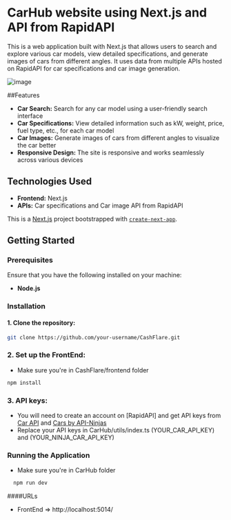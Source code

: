 # CarHub website using Next.js and API from RapidAPI

This is a web application built with Next.js that allows users to search and explore various car models, view detailed specifications, and generate images of cars from different angles. It uses data from multiple APIs hosted on RapidAPI for car specifications and car image generation.

![image](https://github.com/user-attachments/assets/c05e5257-f7e8-4133-b77f-f31a2d401552)

##Features
- **Car Search:** Search for any car model using a user-friendly search interface
- **Car Specifications:** View detailed information such as kW, weight, price, fuel type, etc., for each car model
- **Car Images:** Generate images of cars from different angles to visualize the car better
- **Responsive Design:** The site is responsive and works seamlessly across various devices

## Technologies Used
- **Frontend:** Next.js
- **APIs:** Car specifications and Car image API from RapidAPI

This is a [Next.js](https://nextjs.org/) project bootstrapped with [`create-next-app`](https://github.com/vercel/next.js/tree/canary/packages/create-next-app).

## Getting Started

### Prerequisites

Ensure that you have the following installed on your machine:
- **Node.js**

### Installation
#### 1. Clone the repository:
```bash
git clone https://github.com/your-username/CashFlare.git
```

### 2. Set up the FrontEnd:
- Make sure you're in CashFlare/frontend folder
```bash
npm install
```

### 3. API keys:
- You will need to create an account on [RapidAPI] and get API keys from [Car API](https://rapidapi.com/carapi/api/car-api2) and [Cars by API-Ninjas](https://rapidapi.com/apininjas/api/cars-by-api-ninjas)
- Replace your API keys in CarHub/utils/index.ts (YOUR_CAR_API_KEY) and (YOUR_NINJA_CAR_API_KEY)

### Running the Application
- Make sure you're in CarHub folder
``` bash
  npm run dev
```

####URLs
- FrontEnd => http://localhost:5014/
